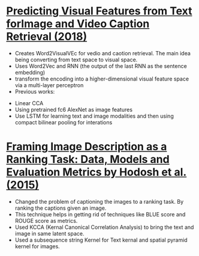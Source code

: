 # [Predicting Visual Features from Text forImage and Video Caption Retrieval (2018)](https://arxiv.org/pdf/1709.01362.pdf)
- Creates Word2VisualVEc for vedio and caotion retrieval. The main idea being converting from text space to visual space.
- Uses Word2Vec and RNN (the output of the last RNN as the sentence embedding)
- transform the encoding into a higher-dimensional visual feature space via a multi-layer perceptron
- Previous works: 
* Linear CCA
* Using pretrained fc6 AlexNet as image features
* Use LSTM for learning text and image modalities and then using compact bilinear pooling for interations




# [Framing Image Description as a Ranking Task: Data, Models and Evaluation Metrics by Hodosh et al. (2015)](https://www.ijcai.org/Proceedings/15/Papers/593.pdf)
- Changed the problem of captioning the images to a ranking task. By ranking the captions given an image. 
- This technique helps in getting rid of techniques like BLUE score and ROUGE score as metrics.
- Used KCCA (Kernal Canonical Correlation Analysis) to bring the text and image in same latent space.
- Used a subsequence string Kernel for Text kernal and spatial pyramid kernel for images.



